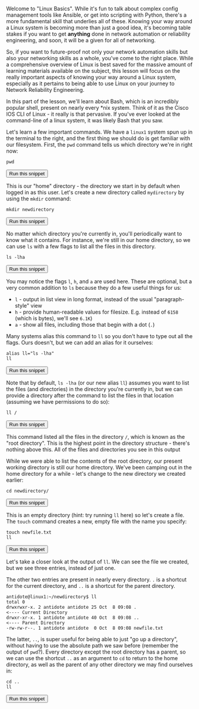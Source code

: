 Welcome to "Linux Basics". While it's fun to talk about complex config management tools like Ansible, or get into scripting with Python, there's a more fundamental skill that underlies all of these. Knowing your way around a Linux system is becoming more than just a good idea, it's becoming table stakes if you want to get **anything** done in network automation or reliability engineering, and soon, it will be a given for all of networking.

So, if you want to future-proof not only your network automation skills but also your networking skills as a whole, you've come to the right place. While a comprehensive overview of Linux is best saved for the massive amount of learning materials available on the subject, this lesson will focus on the really important aspects of knowing your way around a Linux system, especially as it pertains to being able to use Linux on your journey to Network Reliability Engineering.

In this part of the lesson, we'll learn about Bash, which is an incredibly popular shell, present on nearly every *nix system. Think of it as the Cisco IOS CLI of Linux - it really is that pervasive. If you've ever looked at the command-line of a linux system, it was likely Bash that you saw.

Let's learn a few important commands. We have a `linux1` system spun up in the terminal to the right, and the first thing we should do is get familiar with our filesystem. First, the `pwd` command tells us which directory we're in right now:

```
pwd
```
<button type="button" class="btn btn-primary btn-sm" onclick="runSnippetInTab('linux1', this)">Run this snippet</button>

This is our "home" directory - the directory we start in by default when logged in as this user. Let's create a new directory called `mydirectory` by using the `mkdir` command:

```
mkdir newdirectory
```
<button type="button" class="btn btn-primary btn-sm" onclick="runSnippetInTab('linux1', this)">Run this snippet</button>

No matter which directory you're currently in, you'll periodically want to know what it contains. For instance, we're still in our home directory, so we can use `ls` with a few flags to list all the files in this directory.

```
ls -lha
```
<button type="button" class="btn btn-primary btn-sm" onclick="runSnippetInTab('linux1', this)">Run this snippet</button>

You may notice the flags `l`, `h`, and `a` are used here. These are optional, but a very common addition to `ls` because they do a few useful things for us:

- `l` - output in list view in long format, instead of the usual "paragraph-style" view
- `h` - provide human-readable values for filesize. E.g. instead of `6158` (which is bytes), we'll see `6.1K`)
- `a` - show all files, including those that begin with a dot (`.`)

Many systems alias this command to `ll` so you don't have to type out all the flags. Ours doesn't, but we can add an alias for it ourselves:

```
alias ll="ls -lha"
ll
```
<button type="button" class="btn btn-primary btn-sm" onclick="runSnippetInTab('linux1', this)">Run this snippet</button>

Note that by default, `ls -lha` (or our new alias `ll`) assumes you want to list the files (and directories) in the directory you're currently in, but we can provide a directory after the command to list the files in that location (assuming we have permissions to do so):

```
ll /
```
<button type="button" class="btn btn-primary btn-sm" onclick="runSnippetInTab('linux1', this)">Run this snippet</button>

This command listed all the files in the directory `/`, which is known as the "root directory". This is the highest point in the directory structure - there's nothing above this. All of the files and directories you see in this output

While we were able to list the contents of the root directory, our present working directory is still our home directory. We've been camping out in the home directory for a while - let's change to the new directory we created earlier:

```
cd newdirectory/
```
<button type="button" class="btn btn-primary btn-sm" onclick="runSnippetInTab('linux1', this)">Run this snippet</button>

This is an empty directory (hint: try running `ll` here) so let's create a file. The `touch` command creates a new, empty file with the name you specify:

```
touch newfile.txt
ll
```
<button type="button" class="btn btn-primary btn-sm" onclick="runSnippetInTab('linux1', this)">Run this snippet</button>

Let's take a closer look at the output of `ll`. We can see the file we created, but we see three entries, instead of just one.

The other two entries are present in nearly every directory. `.` is a shortcut for the current directory, and `..` is a shortcut for the parent directory.

```
antidote@linux1:~/newdirectory$ ll
total 0
drwxrwxr-x. 2 antidote antidote 25 Oct  8 09:08 .                      <---- Current Directory
drwxr-xr-x. 1 antidote antidote 40 Oct  8 09:08 ..                     <---- Parent Directory
-rw-rw-r--. 1 antidote antidote  0 Oct  8 09:08 newfile.txt
```

The latter, `..`, is super useful for being able to just "go up a directory", without having to use the absolute path we saw before (remember the output of `pwd`?). Every directory except the root directory has a parent, so we can use the shortcut `..` as an argument to `cd` to return to the home directory, as well as the parent of any other directory we may find ourselves in:

```
cd ..
ll
```
<button type="button" class="btn btn-primary btn-sm" onclick="runSnippetInTab('linux1', this)">Run this snippet</button>
